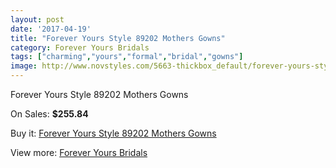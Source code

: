 ```yaml
---
layout: post
date: '2017-04-19'
title: "Forever Yours Style 89202 Mothers Gowns"
category: Forever Yours Bridals
tags: ["charming","yours","formal","bridal","gowns"]
image: http://www.novstyles.com/5663-thickbox_default/forever-yours-style-89202-mothers-gowns.jpg
---
```

Forever Yours Style 89202 Mothers Gowns

On Sales: **$255.84**
<a href="https://www.novstyles.com/en/forever-yours-bridals/3539-forever-yours-style-89202-mothers-gowns.html"><amp-img layout="responsive" width="600" height="600" src="//www.novstyles.com/5663-thickbox_default/forever-yours-style-89202-mothers-gowns.jpg" alt="Forever Yours Style 89202 Mothers Gowns 0" /></a>

Buy it: [Forever Yours Style 89202 Mothers Gowns](https://www.novstyles.com/en/forever-yours-bridals/3539-forever-yours-style-89202-mothers-gowns.html "Forever Yours Style 89202 Mothers Gowns")

View more: [Forever Yours Bridals](https://www.novstyles.com/en/20-forever-yours-bridals "Forever Yours Bridals")